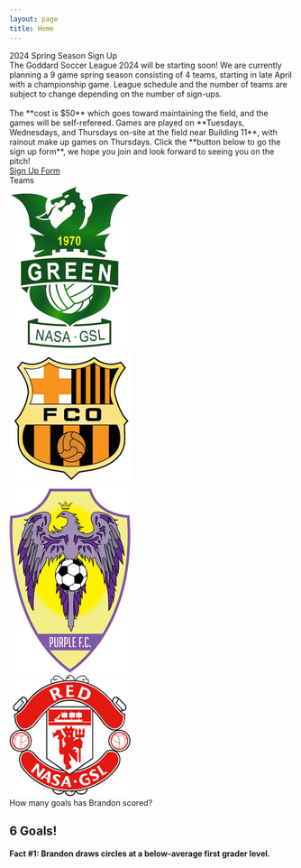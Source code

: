 ```yaml
---
layout: page
title: Home
---
```


<script>
    const sound = new Audio();
    function playSound(filename) {
        console.log("Playing song: " + filename);
        sound.src = "/assets/audio/" + filename + ".mp3";
        sound.play();
    }
</script>

<!-- begin row sign up -->
<div class="card bg-light text-center mt-3">
<div class="card-header text-center">
    2024 Spring Season Sign Up
</div>
<div class="card-body">
<div class="row" markdown=1>
The Goddard Soccer League 2024 will be starting soon! We are currently planning a 9 game spring season consisting of 4 teams, starting in late April with a championship game. League schedule and the number of teams are subject to change depending on the number of sign-ups.
<br><br>
The **cost is $50** which goes toward maintaining the field, and the games will be self-refereed. Games are played on **Tuesdays, Wednesdays, and Thursdays on-site at the field near Building 11**, with rainout make up games on Thursdays. Click the **button below to go the sign up form**, we hope you join and look forward to seeing you on the pitch!
</div>
<div class="row mt-3 mx-3">
<a type="button" class="btn btn-primary" href="https://forms.gle/iggf2sibER2xtd7z8">Sign Up Form</a>
</div>
</div>
</div>

<!-- begin row champ video -->
<!-- <div class="card bg-light text-center my-3">
<div class="card-header text-center">
    2023 Championship Game
</div>
<div class="card-body">
    <!-- <script>
        randInt = Math.floor(Math.random() * 2) + 1;
        document.write('<img src="/images/2023-' + randInt + '.jpg" class="img-fluid w-100 rounded"/>');
    </script>
    <video width="100%" poster="/assets/img/2023/GSL-Championship-2023.png" controls>
        <source src="/assets/img/2023/GSL-Championship-2023.webm" type="video/webm">
        <source src="/assets/img/2023/GSL-Championship-2023.mp4" type="video/mp4">
    </video>

</div>
</div> -->

<!-- begin row news updates -->
<!-- <div class="card bg-light text-center my-3">
<div class="card-header text-center">
    Latest Updates
</div>
<div class="card-body" markdown=1>
The 2023 league season was a huge success! Thanks to everyone for reinvigorating this storied league post COVID and **a special shoutout to all the behind scenes work done!**

We are currently planning the 2024 season! The goal will be 6 teams with Blue and White making a return! Details such as team balancing are being finalized and the sign up will be available soon. We will have free scrimmages before the season begins, so get excited!!!
</div>
</div> -->

<!-- begin row teams -->
<div class="card bg-light text-center mt-3">
<div class="card-header text-center">
    Teams
</div>
<div class="card-body bg-white">
<div class="row">
    <!-- <div class="col-2 my-auto">
        <a href="/rosters">
            <img src="/images/teams/blue.jpg" class="img-fluid rounded"/>
        </a>
    </div> -->
    <div class="col-3 my-auto">
        <a href="/rosters">
            <img src="/images/teams/green.jpg" class="img-fluid rounded"/>
        </a>
    </div>
    <div class="col-3 my-auto">
        <a href="/rosters">
            <img src="/images/teams/orange.jpg" class="img-fluid rounded"/>
        </a>
    </div>
    <div class="col-3 my-auto">
        <a href="/rosters">
            <img src="/images/teams/purple.jpg" class="img-fluid rounded"/>
        </a>
    </div>
    <div class="col-3 my-auto">
        <a href="/rosters">
            <img src="/images/teams/red.jpg" class="img-fluid rounded"/>
        </a>
    </div>
    <!-- <div class="col-2 my-auto">
        <a href="/rosters">
            <img src="/images/teams/white.jpg" class="img-fluid rounded"/>
        </a>
    </div> -->
</div>
</div>
</div>

<!-- begin row leading goal scorer -->
<script>
    const bfacts = [
        "Brandon draws circles at a below-average first grader level.",
        "Brandon spits out the sunflower seeds and eats the shells.",
        "Brandon swapped the water pipes out for lead ones because he likes the taste.",
        "Brandon doesn't think Shania Twain is the greatest country singer of all time.",
        "Brandon puts one chopstick in each hand and uses the wide end.",
        "Brandon doesn't like dogs because they \"want to hang out too much\".",
        "Brandon thinks Allie should have stayed with Lon instead choosing Noah.",
        "Brandon tapes every Dane Cook stand up routine on his VCR.",
        "Brandon can't pronounce basic words like \"water\" and \"Florida\".",
        "Brandon has totaled a car in a driveway.",
        "Brandon thinks we should move the nation's capitol to Des Moines.",
        "Brandon was glad Jeopardy moved on from Alex Trebek.",
        "Brandon celebrates on Harambe rememberance day.",
        "Brandon shuffles playing cards face up.",
        "Brandon has missed penalty kicks for throw ins.",
        "Brandon holds computer mice with two hands.",
        "Brandon complains that Sesame Street \"isn't political enough\".",
        "Brandon brings his own sand to the beach because \"beach sand is too coarse\".",
        "Brandon thinks the fuchsia crayons have a more refined taste than the sea green crayons.",
        "Brandon doesn't sing happy birthday to children under 10.",
        "Brandon orders sparkling water at beer gardens.",
        "Brandon doesn't think Hakuna Matata is a wonderful phrase.",
        "Brandon maintains that Pokemon should be pay-to-win.",
        "Brandon uses hydroponics to grow mosquito larvae.",
        "Brandon protested the release of Harry Potter and the Deathly Hallows.",
        "Brandon didn't think McCarthyism involved any unlawful persecution or fear mongering.",
        "Brandon wishes Halloween was always held on a school night.",
        "Brandon is happy the polar ice caps are melting so that \"Santa has no home\".",
        "Brandon advocates against the installation of wheelchair accessibility ramps.",
        "Brandon licks his fingers after every cheeseball, even when sharing.",
        "Brandon was caught trying to sabatoge a Super Soaker manufacturing plant.",
        "Brandon secretly tramples on his neighbor's flower garden.",
        "Brandon once brought a ladle to a knife fight.",
        "Brandon thinks the Golgi apparatus is the powerhouse of the cell.",
        "Brandon loves Dreamworks Madagascar but doesn't even know the name of the zebra.",
        "Brandon hallucinated a new chess piece, like a queen that can only move one square.",
        "Brandon claims to have a black belt, but its from the boy's department at Kohls.",
        "Brandon only knows the dry cereal guy living on Drury Lane.",
        "Brandon has invented 17 forms of metastatic cancer to date.",
        "Brandon believes Napoleon's Russian campaign was a strategic masterclass.",
        "Brandon has gotten multiple perfect 100's on breathalyzer tests.",
        "Brandon beat a koala in a head to head duel the koala didn't know about.",
        "Brandon turns around and goes back upon encountering two roads diverging in a wood.",
    ];

    function bfactGen() {
        bfactsInt = Math.floor(Math.random() * bfacts.length);
        document.getElementById("bfact").innerHTML = 'Fact #' + (bfactsInt+1) + ': ' + bfacts[bfactsInt];
    }
</script>

<div class="card bg-light text-center mt-3">
<div class="card-header text-center">
    How many goals has Brandon scored?
</div>
<div class="card-body bg-rainbow" onclick="playSound('hero'); bfactGen();" markdown=1>
<div class="d-flex justify-content-center">
<div class="overflow-auto w-100">

<h2>6 Goals!</h2>
<h4 id="bfact">Fact #1: Brandon draws circles at a below-average first grader level.</h4>

<script>
    bfactGen();
</script>

</div>
</div>
</div>
</div>